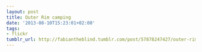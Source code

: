 ```yaml
---
layout: post
title: Outer Rim camping
date: '2013-08-10T15:23:01+02:00'
tags:
- flickr
tumblr_url: http://fabiantheblind.tumblr.com/post/57878247427/outer-rim-camping
---
```

